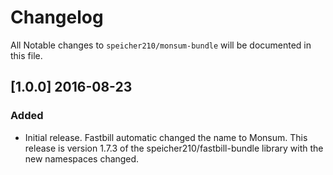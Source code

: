 # Changelog

All Notable changes to `speicher210/monsum-bundle` will be documented in this file.

## [1.0.0] 2016-08-23

### Added
- Initial release. Fastbill automatic changed the name to Monsum. This release is version 1.7.3 of the speicher210/fastbill-bundle library with the new namespaces changed.
